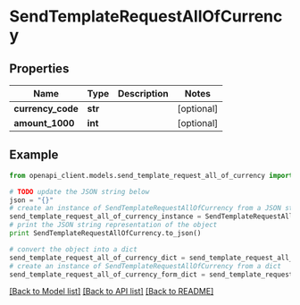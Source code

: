 # SendTemplateRequestAllOfCurrency


## Properties
Name | Type | Description | Notes
------------ | ------------- | ------------- | -------------
**currency_code** | **str** |  | [optional] 
**amount_1000** | **int** |  | [optional] 

## Example

```python
from openapi_client.models.send_template_request_all_of_currency import SendTemplateRequestAllOfCurrency

# TODO update the JSON string below
json = "{}"
# create an instance of SendTemplateRequestAllOfCurrency from a JSON string
send_template_request_all_of_currency_instance = SendTemplateRequestAllOfCurrency.from_json(json)
# print the JSON string representation of the object
print SendTemplateRequestAllOfCurrency.to_json()

# convert the object into a dict
send_template_request_all_of_currency_dict = send_template_request_all_of_currency_instance.to_dict()
# create an instance of SendTemplateRequestAllOfCurrency from a dict
send_template_request_all_of_currency_form_dict = send_template_request_all_of_currency.from_dict(send_template_request_all_of_currency_dict)
```
[[Back to Model list]](../README.md#documentation-for-models) [[Back to API list]](../README.md#documentation-for-api-endpoints) [[Back to README]](../README.md)


